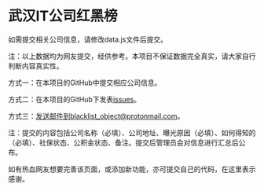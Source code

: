 # 武汉IT公司红黑榜

如需提交相关公司信息，请修改data.js文件后提交。

注：以上数据均为网友提交，经供参考。本项目不保证数据完全真实，请大家自行判断内容真实性。

方式一：在本项目的GitHub中提交相应公司信息。

方式二：在本项目的GitHub下发表<a href="https://github.com/myBlacklistObject/company_balcklist/issues" target="_blank">issues</a>。

方式三：发送邮件到blacklist_object@protonmail.com。
                
注：提交的内容包括公司名称（必填）、公司地址、曝光原因（必填）、如何得知的（必填）、社保状态、公积金状态、备注。提交后管理员会对信息进行汇总后公布。

如有热血网友想要完善该页面，或添加新功能，亦可提交自己的代码，在这里表示感谢。
